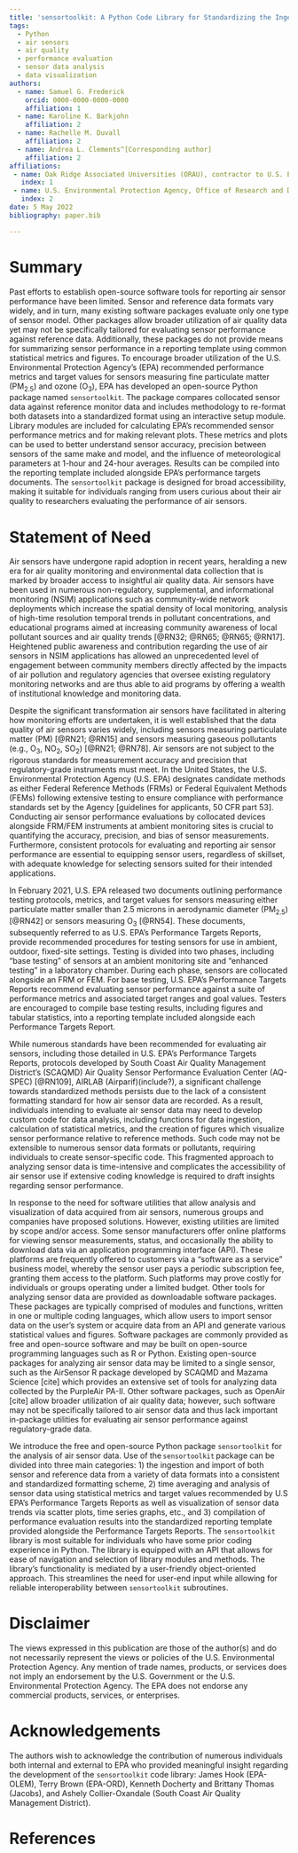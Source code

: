 ```yaml
---
title: 'sensortoolkit: A Python Code Library for Standardizing the Ingestion, Analysis, and Reporting of Air Sensor Data for Performance Evaluations'
tags:
  - Python
  - air sensors
  - air quality
  - performance evaluation
  - sensor data analysis
  - data visualization
authors:
  - name: Samuel G. Frederick
    orcid: 0000-0000-0000-0000
    affiliation: 1
  - name: Karoline K. Barkjohn
    affiliation: 2
  - name: Rachelle M. Duvall
    affiliation: 2
  - name: Andrea L. Clements^[Corresponding author]
    affiliation: 2
affiliations:
 - name: Oak Ridge Associated Universities (ORAU), contractor to U.S. Environmental Protection Agency through the National Student Services Contract, 100 ORAU Way, Oak Ridge, TN 37830
   index: 1
 - name: U.S. Environmental Protection Agency, Office of Research and Development, 109 T.W. Alexander Drive, Research Triangle Park, NC 27711
   index: 2
date: 5 May 2022
bibliography: paper.bib

---
```


# Summary

Past efforts to establish open-source software tools for reporting air sensor performance have been limited. Sensor and reference data formats vary widely, and in turn, many existing software packages evaluate only one type of sensor model. Other packages allow broader utilization of air quality data yet may not be specifically tailored for evaluating sensor performance against reference data. Additionally, these packages do not provide means for summarizing sensor performance in a reporting template using common statistical metrics and figures. To encourage broader utilization of the U.S. Environmental Protection Agency’s (EPA) recommended performance metrics and target values for sensors measuring fine particulate matter (PM<sub>2.5</sub>) and ozone (O<sub>3</sub>), EPA has developed an open-source Python package named ``sensortoolkit``. The package compares collocated sensor data against reference monitor data and includes methodology to re-format both datasets into a standardized format using an interactive setup module. Library modules are included for calculating EPA’s recommended sensor performance metrics and for making relevant plots. These metrics and plots can be used to better understand sensor accuracy, precision between sensors of the same make and model, and the influence of meteorological parameters at 1-hour and 24-hour averages. Results can be compiled into the reporting template included alongside EPA’s performance targets documents. The ``sensortoolkit`` package is designed for broad accessibility, making it suitable for individuals ranging from users curious about their air quality to researchers evaluating the performance of air sensors.  

# Statement of Need

Air sensors have undergone rapid adoption in recent years, heralding a new era for air quality monitoring and environmental data collection that is marked by broader access to insightful air quality data. Air sensors have been used in numerous non-regulatory, supplemental, and informational monitoring (NSIM) applications such as community-wide network deployments which increase the spatial density of local monitoring, analysis of high-time resolution temporal trends in pollutant concentrations, and educational programs aimed at increasing community awareness of local pollutant sources and air quality trends [@RN32; @RN65; @RN65; @RN17]. Heightened public awareness and contribution regarding the use of air sensors in NSIM applications has allowed an unprecedented level of engagement between community members directly affected by the impacts of air pollution and regulatory agencies that oversee existing regulatory monitoring networks and are thus able to aid programs by offering a wealth of institutional knowledge and monitoring data.

Despite the significant transformation air sensors have facilitated in altering how monitoring efforts are undertaken, it is well established that the data quality of air sensors varies widely, including sensors measuring particulate matter (PM) [@RN21; @RN15] and sensors measuring gaseous pollutants (e.g., O<sub>3</sub>, NO<sub>2</sub>, SO<sub>2</sub>) [@RN21; @RN78]. Air sensors are not subject to the rigorous standards for measurement accuracy and precision that regulatory-grade instruments must meet. In the United States, the U.S. Environmental Protection Agency (U.S. EPA) designates candidate methods as either Federal Reference Methods (FRMs) or Federal Equivalent Methods (FEMs) following extensive testing to ensure compliance with performance standards set by the Agency [guidelines for applicants, 50 CFR part 53]. Conducting air sensor performance evaluations by collocated devices alongside FRM/FEM instruments at ambient monitoring sites is crucial to quantifying the accuracy, precision, and bias of sensor measurements. Furthermore, consistent protocols for evaluating and reporting air sensor performance are essential to equipping sensor users, regardless of skillset, with adequate knowledge for selecting sensors suited for their intended applications.

In February 2021, U.S. EPA released two documents outlining performance testing protocols, metrics, and target values for sensors measuring either particulate matter smaller than 2.5 microns in aerodynamic diameter (PM<sub>2.5</sub>) [@RN42] or sensors measuring O<sub>3</sub> [@RN54]. These documents, subsequently referred to as U.S. EPA’s Performance Targets Reports, provide recommended procedures for testing sensors for use in ambient, outdoor, fixed-site settings. Testing is divided into two phases, including “base testing” of sensors at an ambient monitoring site and “enhanced testing” in a laboratory chamber. During each phase, sensors are collocated alongside an FRM or FEM. For base testing, U.S. EPA’s Performance Targets Reports recommend evaluating sensor performance against a suite of performance metrics and associated target ranges and goal values. Testers are encouraged to compile base testing results, including figures and tabular statistics, into a reporting template included alongside each Performance Targets Report.

While numerous standards have been recommended for evaluating air sensors, including those detailed in U.S. EPA’s Performance Targets Reports, protocols developed by South Coast Air Quality Management District’s (SCAQMD) Air Quality Sensor Performance Evaluation Center (AQ-SPEC) [@RN109], AIRLAB (Airparif)(include?), a significant challenge towards standardized methods persists due to the lack of a consistent formatting standard for how air sensor data are recorded. As a result, individuals intending to evaluate air sensor data may need to develop custom code for data analysis, including functions for data ingestion, calculation of statistical metrics, and the creation of figures which visualize sensor performance relative to reference methods. Such code may not be extensible to numerous sensor data formats or pollutants, requiring individuals to create sensor-specific code. This fragmented approach to analyzing sensor data is time-intensive and complicates the accessibility of air sensor use if extensive coding knowledge is required to draft insights regarding sensor performance.

In response to the need for software utilities that allow analysis and visualization of data acquired from air sensors, numerous groups and companies have proposed solutions. However, existing utilities are limited by scope and/or access. Some sensor manufacturers offer online platforms for viewing sensor measurements, status, and occasionally the ability to download data via an application programming interface (API). These platforms are frequently offered to customers via a “software as a service” business model, whereby the sensor user pays a periodic subscription fee, granting them access to the platform. Such platforms may prove costly for individuals or groups operating under a limited budget. Other tools for analyzing sensor data are provided as downloadable software packages. These packages are typically comprised of modules and functions, written in one or multiple coding languages, which allow users to import sensor data on the user’s system or acquire data from an API and generate various statistical values and figures. Software packages are commonly provided as free and open-source software and may be built on open-source programming languages such as R or Python. Existing open-source packages for analyzing air sensor data may be limited to a single sensor, such as the AirSensor R package developed by SCAQMD and Mazama Science [cite] which provides an extensive set of tools for analyzing data collected by the PurpleAir PA-II.  Other software packages, such as OpenAir [cite] allow broader utilization of air quality data; however, such software may not be specifically tailored to air sensor data and thus lack important in-package utilities for evaluating air sensor performance against regulatory-grade data.

We introduce the free and open-source Python package ``sensortoolkit`` for the analysis of air sensor data. Use of the ``sensortoolkit`` package can be divided into three main categories: 1) the ingestion and import of both sensor and reference data from a variety of data formats into a consistent and standardized formatting scheme, 2) time averaging and analysis of sensor data using statistical metrics and target values recommended by U.S EPA’s Performance Targets Reports as well as visualization of sensor data trends via scatter plots, time series graphs, etc., and 3) compilation of performance evaluation results into the standardized reporting template provided alongside the Performance Targets Reports. The ``sensortoolkit`` library is most suitable for individuals who have some prior coding experience in Python. The library is equipped with an API that allows for ease of navigation and selection of library modules and methods. The library’s functionality is mediated by a user-friendly object-oriented approach. This streamlines the need for user-end input while allowing for reliable interoperability between ``sensortoolkit`` subroutines.

<!--
# Mathematics

Single dollars ($) are required for inline mathematics e.g. $f(x) = e^{\pi/x}$

Double dollars make self-standing equations:

$$\Theta(x) = \left\{\begin{array}{l}
0\textrm{ if } x < 0\cr
1\textrm{ else}
\end{array}\right.$$

You can also use plain \LaTeX for equations
\begin{equation}\label{eq:fourier}
\hat f(\omega) = \int_{-\infty}^{\infty} f(x) e^{i\omega x} dx
\end{equation}


# Citations

Citations to entries in paper.bib should be in
[rMarkdown](http://rmarkdown.rstudio.com/authoring_bibliographies_and_citations.html)
format.

If you want to cite a software repository URL (e.g. something on GitHub without a preferred
citation) then you can do it with the example BibTeX entry below for @fidgit.


For a quick reference, the following citation commands can be used:
- `@author:2001`  ->  "Author et al. (2001)"
- `[@author:2001]` -> "(Author et al., 2001)"
- `[@author1:2001; @author2:2001]` -> "(Author1 et al., 2001; Author2 et al., 2002)"


# Figures


Figures can be included like this:
![Caption for example figure.\label{fig:example}](figure.png)
and referenced from text using \autoref{fig:example}.

Figure sizes can be customized by adding an optional second parameter:
![Caption for example figure.](figure.png){ width=20% }

-->
# Disclaimer

The views expressed in this publication are those of the author(s) and do not necessarily represent the views or policies of the U.S. Environmental Protection Agency. Any mention of trade names, products, or services does not imply an endorsement by the U.S. Government or the U.S. Environmental Protection Agency. The EPA does not endorse any commercial products, services, or enterprises.

# Acknowledgements

The authors wish to acknowledge the contribution of numerous individuals both internal and external to EPA who provided meaningful insight regarding the development of the ``sensortoolkit`` code library: James Hook (EPA-OLEM), Terry Brown (EPA-ORD), Kenneth Docherty and Brittany Thomas (Jacobs), and Ashely Collier-Oxandale (South Coast Air Quality Management District).


# References
